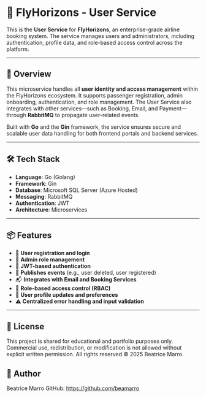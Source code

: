 # 👤 FlyHorizons - User Service

This is the **User Service** for **FlyHorizons**, an enterprise-grade airline booking system. The service manages users and administrators, including authentication, profile data, and role-based access control across the platform.

---

## 🚀 Overview

This microservice handles all **user identity and access management** within the FlyHorizons ecosystem. It supports passenger registration, admin onboarding, authentication, and role management. The User Service also integrates with other services—such as Booking, Email, and Payment—through **RabbitMQ** to propagate user-related events.

Built with **Go** and the **Gin** framework, the service ensures secure and scalable user data handling for both frontend portals and backend services.

---

## 🛠️ Tech Stack

- **Language**: Go (Golang)
- **Framework**: Gin
- **Database**: Microsoft SQL Server (Azure Hosted)
- **Messaging**: RabbitMQ
- **Authentication**: JWT
- **Architecture**: Microservices

---

## 📦 Features

- 👥 **User registration and login**
- 🛂 **Admin role management**
- 🔐 **JWT-based authentication**
- 🔄 **Publishes events** (e.g., user deleted, user registered)
- 📬 **Integrates with Email and Booking Services**
- 🧩 **Role-based access control (RBAC)**
- 🧾 **User profile updates and preferences**
- ⚠️ **Centralized error handling and input validation**

---

## 📄 License
This project is shared for educational and portfolio purposes only. Commercial use, redistribution, or modification is not allowed without explicit written permission. All rights reserved © 2025 Beatrice Marro.

## 👤 Author
Beatrice Marro GitHub: https://github.com/beamarro
